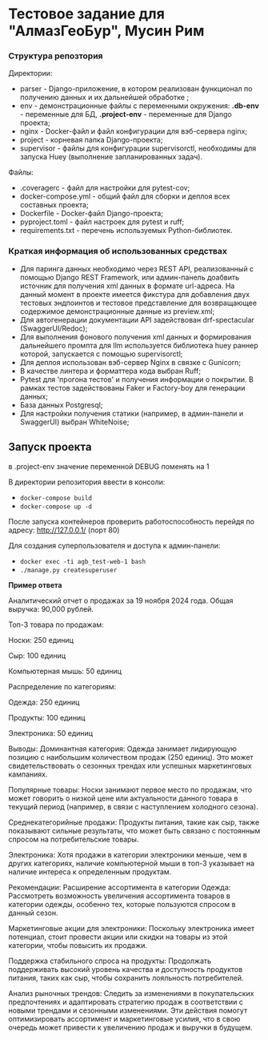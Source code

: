 # Тестовое задание для "АлмазГеоБур", Мусин Рим
### Структура репозтория

Директории:
- parser - Django-приложение, в котором реализован функционал по получению данных и их дальнейшей обработке ;
- env - демонстрационные файлы с переменными окружения: **.db-env** - переменные для БД, **.project-env** - переменные для Django проекта;
- nginx - Docker-файл и файл конфигурации для вэб-сервера nginx;
- project - корневая папка Django-проекта;
- supervisor - файлы для конфигурации supervisorctl, необходимы для запуска Huey (выполнение запланированных задач).

Файлы:
- .coveragerc - файл для настройки для pytest-cov; 
- docker-compose.yml - общий файл для сборки и деплоя всех составных проекта;
- Dockerfile - Docker-файл Django-проекта;
- pyproject.toml - файл настроек для pytest и ruff;
- requirements.txt - перечень используемых Python-библиотек.

### Краткая информация об использованных средствах
- Для паринга данных необходимо через REST API, реализованный с помощью Django REST Framework, или админ-панель доабвить источник для получения xml данных в формате url-адреса. На данный момент в проекте имеется фикстура для добавления двух тестовых эндпоинтов и тестовое представление для возвращающее содержимое демонстрационные данные из preview.xml;
- Для автогенерации документации API задействован drf-spectacular (SwaggerUI/Redoc);
- Для выполнения фонового получения xml данных и формирования дальнейшего промпта для llm используется библиотека huey раннер которой, запускается с помощью supervisorctl;
- Для деплоя использован вэб-сервер Nginx в связке с Gunicorn;
- В качестве линтера и форматтера кода выбран Ruff;
- Pytest для 'прогона тестов' и получения информации о покрытии. В рамках тестов задействованы Faker и Factory-boy для генерации данных;
- База данных Postgresql;
- Для настройки получения статики (например, в админ-панели и SwaggerUI) выбран WhiteNoise;


## Запуск проекта
в .project-env значение переменной DEBUG поменять на 1  

В директории репозитория ввести в консоли:
- `docker-compose build`
- `docker-compose up -d`

После запуска контейнеров проверить работоспособность перейдя по адресу: http://127.0.0.1/ (порт 80)

Для создания суперпользователя и доступа к админ-панели:
- `docker exec -ti agb_test-web-1 bash`
- `./manage.py createsuperuser`



**Пример ответа**


Аналитический отчет о продажах за 19 ноября 2024 года. Общая выручка: 90,000 рублей.

Топ-3 товара по продажам:

Носки: 250 единиц

Сыр: 100 единиц

Компьютерная мышь: 50 единиц

Распределение по категориям:

Одежда: 250 единиц

Продукты: 100 единиц

Электроника: 50 единиц

Выводы:
Доминантная категория: Одежда занимает лидирующую позицию с наибольшим количеством продаж (250 единиц). Это может свидетельствовать о сезонных трендах или успешных маркетинговых кампаниях.

Популярные товары: Носки занимают первое место по продажам, что может говорить о низкой цене или актуальности данного товара в текущий период (например, в связи с наступлением холодного сезона).

Среднекатегорийные продажи: Продукты питания, такие как сыр, также показывают сильные результаты, что может быть связано с постоянным спросом на потребительские товары.

Электроника: Хотя продажи в категории электроники меньше, чем в других категориях, наличие компьютерной мыши в топ-3 указывает на наличие интереса к определенным продуктам.

Рекомендации:
Расширение ассортимента в категории Одежда: Рассмотреть возможность увеличения ассортимента товаров в категории одежды, особенно тех, которые пользуются спросом в данный сезон.

Маркетинговые акции для электроники: Поскольку электроника имеет потенциал, стоит провести акции или скидки на товары из этой категории, чтобы повысить их продажи.

Поддержка стабильного спроса на продукты: Продолжать поддерживать высокий уровень качества и доступность продуктов питания, таких как сыр, чтобы сохранить лояльность потребителей.

Анализ рыночных трендов: Следить за изменениями в покупательских предпочтениях и адаптировать стратегию продаж в соответствии с новыми трендами и сезонными изменениями.
Эти действия помогут оптимизировать ассортимент и маркетинговые усилия, что в свою очередь может привести к увеличению продаж и выручки в будущем.
